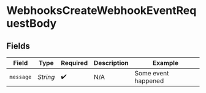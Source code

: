 # WebhooksCreateWebhookEventRequestBody


## Fields

| Field               | Type                | Required            | Description         | Example             |
| ------------------- | ------------------- | ------------------- | ------------------- | ------------------- |
| `message`           | *String*            | :heavy_check_mark:  | N/A                 | Some event happened |